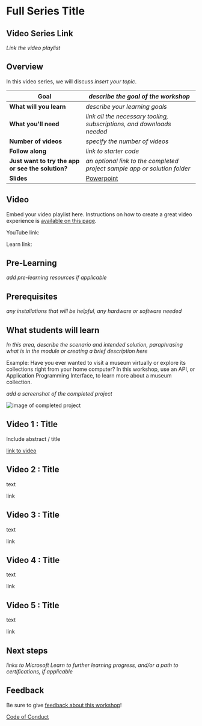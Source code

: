 # Full Series Title

## Video Series Link

*Link the video playlist*

## Overview

In this video series, we will discuss *insert your topic*.

| **Goal**              | *describe the goal of the workshop*                                    |
| ----------------------------- | --------------------------------------------------------------------- |
| **What will you learn**       | *describe your learning goals*                                        |
| **What you'll need**          | *link all the necessary tooling, subscriptions, and downloads needed* |
| **Number of videos**                  | *specify the number of videos*                                                                |
| **Follow along**                  | *link to starter code*                                                                |
| **Just want to try the app or see the solution?** | *an optional link to the completed project sample app or solution folder*                          |
| **Slides** | [Powerpoint](slides.pptx) 
                         
## Video

Embed your video playlist here. Instructions on how to create a great video experience is [available on this page](../video-guidance.md).

YouTube link: 

Learn link:

## Pre-Learning

*add pre-learning resources if applicable*

## Prerequisites

*any installations that will be helpful, any hardware or software needed*

## What students will learn

*In this area, describe the scenario and intended solution, paraphrasing what is in the module or creating a brief description here*

Example: Have you ever wanted to visit a museum virtually or explore its collections right from your home computer? In this workshop, use an API, or Application Programming Interface, to learn more about a museum collection.

*add a screenshot of the completed project*

![image of completed project](images/placeholder.png)

## Video 1 : Title

Include abstract / title

[link to video](link)

## Video 2 : Title

text

link

## Video 3 : Title

text

link

## Video 4 : Title

text

link

## Video 5 : Title

text

link


## Next steps

*links to Microsoft Learn to further learning progress, and/or a path to certifications, if applicable*

## Feedback

Be sure to give [feedback about this workshop](https://forms.office.com/r/MdhJWMZthR)!

[Code of Conduct](../CODE_OF_CONDUCT.md)

